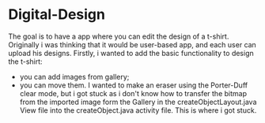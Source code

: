 # Digital-Design
The goal is to have a app where you can edit the design of a t-shirt. 
Originally i was thinking that it would be user-based app, and each user can upload his designs. 
Firstly, i wanted to add the basic functionality to design the t-shirt:
- you can add images from gallery;
- you can move them.
I wanted to make an eraser using the Porter-Duff clear mode,
but i got stuck as i don't know how to transfer the bitmap from the imported image form the Gallery
in the createObjectLayout.java View file into the createObject.java activity file.
This is where i got stuck.
